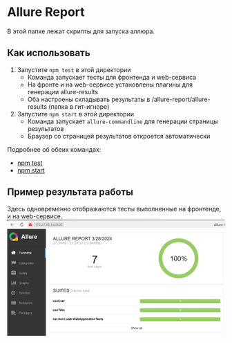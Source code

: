 # Allure Report

В этой папке лежат скрипты для запуска аллюра.

## Как использовать

1. Запустите `npm test` в этой директории
    - Команда запускает тесты для фронтенда и web-сервиса
    - На фронте и на web-сервисе установлены плагины для генерации allure-results
    - Оба настроены складывать результаты в /allure-report/allure-results (папка в гит-игноре)
2. Запустите `npm start` в этой директории
    - Команда запускает `allure-commandline` для генерации страницы результатов
    - Браузер со страницей результатов откроется автоматически
   
Подробнее об обеих командах:
- [npm test](package.json#L7)
- [npm start](package.json#L8)

## Пример результата работы

Здесь одновременно отображаются тесты выполненные на фронтенде, и на web-сервисе.
![allure.png](allure.png)